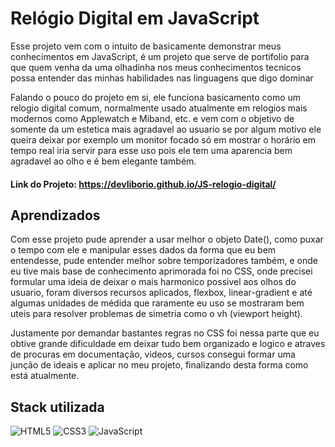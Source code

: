 
# Relógio Digital em JavaScript

Esse projeto vem com o intuito de basicamente demonstrar meus conhecimentos em JavaScript, é um projeto que serve de portifolio para que quem venha da uma olhadinha nos meus conhecimentos tecnicos possa entender das minhas habilidades nas linguagens que digo dominar

Falando o pouco do projeto em si, ele funciona basicamento como um relogio digital comum, normalmente usado atualmente em relogios mais modernos como Applewatch e Miband, etc. e vem com o objetivo de somente da um estetica mais agradavel ao usuario se por algum motivo ele queira deixar por exemplo um monitor focado só em mostrar o horário em tempo real iria servir para esse uso pois ele tem uma aparencia bem agradavel ao olho e é bem elegante também. 

#### Link do Projeto: https://devliborio.github.io/JS-relogio-digital/

## Aprendizados

Com esse projeto pude aprender a usar melhor o objeto Date(), como puxar o tempo com ele e manipular esses dados da forma que eu bem entendesse, pude entender melhor sobre temporizadores também, e onde eu tive mais base de conhecimento aprimorada foi no CSS, onde precisei formular uma ideia de deixar o mais harmonico possivel aos olhos do usuario, foram diversos recursos aplicados, flexbox, linear-gradient e até algumas unidades de médida que raramente eu uso se mostraram bem uteis para resolver problemas de simetria como o vh (viewport height).

Justamente por demandar bastantes regras no CSS foi nessa parte que eu obtive grande dificuldade em deixar tudo bem organizado e logico e atraves de procuras em documentação, videos, cursos consegui formar uma junção de ideais e aplicar no meu projeto, finalizando desta forma como está atualmente.

## Stack utilizada

<img alt="HTML5" src="https://img.shields.io/badge/HTML5-E34F26?style=for-the-badge&logo=html5&logoColor=white"/> <img alt="CSS3" src="https://img.shields.io/badge/CSS3-1572B6?style=for-the-badge&logo=css3&logoColor=white"/> <img alt="JavaScript" src="https://img.shields.io/badge/JavaScript-323330?style=for-the-badge&logo=javascript&logoColor=F7DF1E"/>
